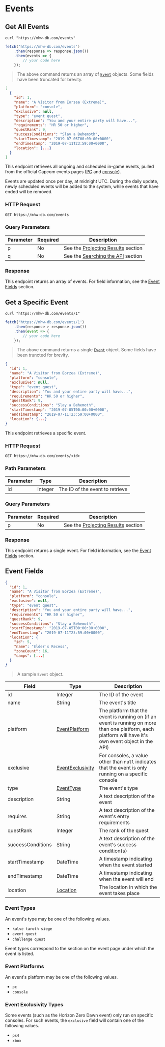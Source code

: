 # Events
## Get All Events
```shell
curl "https://mhw-db.com/events"
```

```javascript
fetch('https://mhw-db.com/events')
	.then(response => response.json())
	.then(events => {
		// your code here
	});
```
> The above command returns an array of [`Event`](#event-fields) objects. Some fields have been truncated for brevity.

```json
[
  {
    "id": 1,
    "name": "A Visitor from Eorzea (Extreme)",
    "platform": "console",
    "exclusive": null,
    "type": "event quest",
    "description": "You and your entire party will have...",
    "requirements": "HR 50 or higher",
    "questRank": 9,
    "successConditions": "Slay a Behemoth",
    "startTimestamp": "2019-07-05T00:00:00+0000",
    "endTimestamp": "2019-07-11T23:59:00+0000",
    "location": {...}
  }
]
```

This endpoint retrieves all ongoing and scheduled in-game events, pulled from the official Capcom events pages
([PC](http://game.capcom.com/world/steam/us/schedule.html) and [console](http://game.capcom.com/world/us/schedule.html)).

Events are updated once per day, at midnight UTC. During the daily update, newly scheduled events will be added to the
system, while events that have ended will be removed.

### HTTP Request
`GET https://mhw-db.com/events`

### Query Parameters
Parameter | Required | Description
--------- | -------- | -----------
p | No | See the [Projecting Results](#projecting-results) section
q | No | See the [Searching the API](#searching-the-api) section

### Response
This endpoint returns an array of events. For field information, see the [Event Fields](#event-fields) section.

## Get a Specific Event
```shell
curl "https://mhw-db.com/events/1"
```

```javascript
fetch('https://mhw-db.com/events/1')
	.then(response > response.json())
	.then(event => {
		// your code here
	});
```
> The above command returns a single [`Event`](#event-fields) object. Some fields have been truncted for brevity.

```json
{
  "id": 1,
  "name": "A Visitor from Eorzea (Extreme)",
  "platform": "console",
  "exclusive": null,
  "type": "event quest",
  "description": "You and your entire party will have...",
  "requirements": "HR 50 or higher",
  "questRank": 9,
  "successConditions": "Slay a Behemoth",
  "startTimestamp": "2019-07-05T00:00:00+0000",
  "endTimestamp": "2019-07-11T23:59:00+0000",
  "location": {...}
}
```

This endpoint retrieves a specific event.

### HTTP Request
`GET https://mhw-db.com/events/<id>`

### Path Parameters
Parameter | Type | Description
--------- | ---- | -----------
id | Integer | The ID of the event to retrieve

### Query Parameters
Parameter | Required | Description
--------- | -------- | -----------
p | No | See the [Projecting Results](#projecting-results) section

### Response
This endpoint returns a single event. For field information, see the [Event Fields](#event-fields) section.

## Event Fields
```json
{
  "id": 1,
  "name": "A Visitor from Eorzea (Extreme)",
  "platform": "console",
  "exclusive": null,
  "type": "event quest",
  "description": "You and your entire party will have...",
  "requirements": "HR 50 or higher",
  "questRank": 9,
  "successConditions": "Slay a Behemoth",
  "startTimestamp": "2019-07-05T00:00:00+0000",
  "endTimestamp": "2019-07-11T23:59:00+0000",
  "location": {
    "id": 5,
    "name": "Elder's Recess",
    "zoneCount": 16,
    "camps": [...]
  }
}
```

> A sample `Event` object.

Field | Type | Description
----- | ---- | -----------
id | Integer | The ID of the event
name | String | The event's title
platform | [EventPlatform](#event-platforms) | The platform that the event is running on (if an event is running on more than one platform, each platform will have it's own event object in the API)
exclusive | [EventExclusivity](#event-exclusivity-types) | For consoles, a value other than `null` indicates that the event is only running on a specific console
type | [EventType](#event-types) | The event's type
description | String | A text description of the event
requires | String | A text description of the event's entry requirements
questRank | Integer | The rank of the quest
successConditions | String | A text description of the event's success condition(s)
startTimestamp | DateTime | A timestamp indicating when the event started
endTimestamp | DateTime | A timestamp indicating when the event will end
location | [Location](#location-fields) | The location in which the event takes place

### Event Types
An event's type may be one of the following values.

- `kulve taroth siege`
- `event quest`
- `challenge quest`

Event types correspond to the section on the event page under which the event is listed.

### Event Platforms
An event's platform may be one of the following values.

- `pc`
- `console`

### Event Exclusivity Types
Some events (such as the Horizon Zero Dawn event) only run on specific consoles. For such events, the `exclusive` field
will contain one of the following values.

- `ps4`
- `xbox`